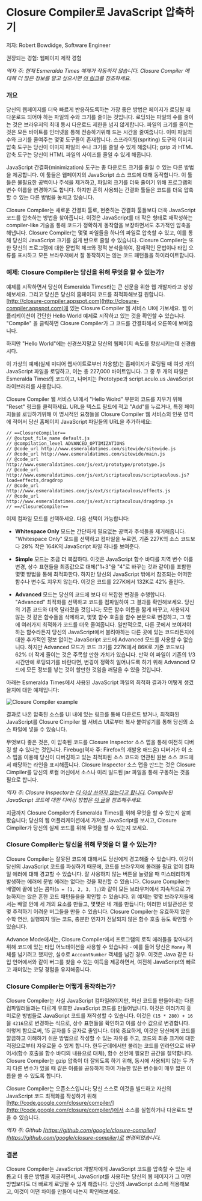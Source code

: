 # Closure Compiler로 JavaScript 압축하기

저자: Robert Bowdidge, Software Engineer

권장되는 경험: 웹페이지 제작 경험

_역자 주:_
_현재 Esmeralda Times 예제가 작동하지 않습니다._
_Closure Compiler 에 대해 더 많은 정보를 알고 싶으시면 [이 링크](https://developers.google.com/closure/compiler)를 참조하세요._


### 개요
당신의 웹페이지를 더욱 빠르게 반응하도록하는 가장 좋은 방법은 페이지가 로딩될 때 다운로드 되어야 하는 파일의 수와 크기를 줄이는 것입니다. 로딩되는 파일의 수를 줄이는 것은 브라우저의 최대 동시 다운로드 제한을 넘지 않게합니다. 파일의 크기를 줄이는 것은 모든 바이트를 인터넷을 통해 전송하기위해 드는 시간을 줄여줍니다. 이미 파일의 수와 크기를 줄여주는 몇몇 도구들이 존재합니다. 스프라이팅(spriting) 도구와 이미지 압축 도구는 당신이 이미지 파일의 수나 크기를 줄일 수 있게 해줍니다; gzip 과 HTML 압축 도구는 당신이 HTML 파일의 사이즈를 줄일 수 있게 해줍니다.

JavaScript 간결화(minimization) 도구는 총 다운로드 크기를 줄일 수 있는 다른 방법을 제공합니다. 이 툴들은 웹페이지의 JavaScript 소스 코드에 대해 동작합니다. 이 툴들은 불필요한 공백이나 주석을 제거하고, 파일의 크기를 더욱 줄이기 위해 프로그램의 변수 이름을 변경하기도 합니다. 하지만 흔히 사용되는 간결화 툴들은 코드를 더욱 압축할 수 있는 다른 방법을 놓치고 있습니다.

Closure Compiler는 새로운 간결화 툴로, 현존하는 간결화 툴들보다 더욱 JavaScript 코드를 압축하는 방법을 찾아줍니다. 이것은 JavaScript를 더 작은 형태로 재작성하는 compiler-like 기술을 통해 코드가 정확하게 동작함을 보장하면서도 추가적인 압축을 해냅니다. Closure Compiler는 몇몇 파일들을 하나의 파일로 압축할 수 있고, 이를 통해 당신의 JavaScript 크기를 쉽게 반으로 줄일 수 있습니다. Closure Compiler는 또한 당신의 프로그램에 대한 문법적 체크와 정적 분석을하여, 잠재적인 문법이나 타입 오류를 표시하고 모든 브라우저에서 잘 동작하지는 않는 코드 패턴들을 하이라이트합니다.


### 예제: Closure Compiler는 당신을 위해 무엇을 할 수 있는가?
예제를 시작하면서 당신이 Esmeralda Times라는 큰 신문을 위한 웹 개발자라고 상상해보세요. 그리고 당신은 당신의 홈페이지 코드를 최적화해보길 원합니다. [http://closure-compiler.appspot.com](http://closure-compiler.appspot.com)에 있는 Closure Compiler 웹 서비스 UI에 가보세요. 웹 어플리케이션이 간단한 Hello World 예제로 시작하고 있는 것을 확인할 수 있습니다. "Compile" 을 클릭하면 Closure Compiler가 그 코드를 간결화해서 오른쪽에 보여줍니다.

하지만 "Hello World"에는 신경쓰지말고 당신의 웹페이지 속도를 향상시키는데 신경씁시다.

이 가상의 예제(실제 미디어 웹사이트로부터 차용함)는 홈페이지가 로딩될 때 여섯 개의 JavaScript 파일을 로딩하고, 이는 총 227,000 바이트입니다. 그 중 두 개의 파일은 Esmeralda Times의 코드이고, 나머지는 Prototype과 script.aculo.us JavaScript 라이브러리를 사용합니다.

Closure Compiler 웹 서비스 UI에서 "Hello Wolrd" 부분의 코드를 지우기 위해 "Reset" 링크를 클릭하세요. URL을 텍스트 필드에 적고 "Add"를 누르거나, 특정 페이지들을 로딩하기위해 이 명시적인 요청들을 Closure Compiler 웹 서비스의 인풋 영역에 적어서 당신 홈페이지 JavaScript 파일들의 URL을 추가하세요:

```
// ==ClosureCompiler==
// @output_file_name default.js
// @compilation_level ADVANCED_OPTIMIZATIONS
// @code_url http://www.esmeraldatimes.com/sitewide/sitewide.js
// @code_url http://www.esmeraldatimes.com/sitewide/main.js
// @code_url http://www.esmeraldatimes.com/js/ext/prototype/prototype.js
// @code_url http://www.esmeraldatimes.com/js/ext/scriptaculous/scriptaculous.js?load=effects,dragdrop
// @code_url http://www.esmeraldatimes.com/js/ext/scriptaculous/effects.js
// @code_url http://www.esmeraldatimes.com/js/ext/scriptaculous/dragdrop.js
// ==/ClosureCompiler==
```

이제 컴파일 모드를 선택하세요. 다음 선택이 가능합니다:

- **Whitespace Only** 모드는 간단하게 필요없는 공백과 주석들을 제거해줍니다. "Whitespace Only" 모드를 선택하고 컴파일을 누르면, 기존 227K의 소스 코드보다 28% 작은 164K의 JavaScript 파일 하나를 보여준다.

- **Simple** 모드는 조금 더 복잡하다. 이것은 JavaScript 함수 바디를 지역 변수 이름 변경, 상수 표현들을 최종값으로 대체("1+3"을 "4"로 바꾸는 것과 같이)를 포함한 몇몇 방법을 통해 최적화한다. 하지만 당신의 JavaScript 밖에서 참조되는 어떠한 함수나 변수도 지우지 않는다. 이것은 코드를 227K에서 132K로 42% 줄인다.

- **Advanced** 모드는 당신의 코드에 보다 더 복잡한 변경을 수행합니다. "Advanced" 최적화를 선택하고 코드를 컴파일하여 그 결과를 확인해보세요. 당신의 기존 코드와 더욱 달라졌을 것입니다; 모든 함수 이름을 짧게 바꾸고, 사용되지 않는 것 같은 함수들을 삭제하고, 몇몇 함수 호출을 함수 본문으로 변경하고, 그 밖에 여러가지 최적화가 코드를 더욱 줄여줍니다. 일반적으로, 다른 곳에서 보여져야하는 함수라든지 당신의 JavaScript에서 불려야하는 다른 곳에 있는 코드라든지에 대한 추가적인 정보 없이는 JavaScript 코드에 Advanced 모드를 사용할 수 없습니다. 하지만 Advanced 모드가 코드 크기를 227K에서 86K로 기존 코드보다 62% 더 작게 줄이는 것은 주목할 만한 가치가 있습니다. 만약 이 파일이 기존의 1/3 시간만에 로딩되기를 바란다면, 변경이 정확히 일어나도록 하기 위해 Advanced 모드에 모든 정보를 넣는 것이 할만한 것임을 깨달을 수 있을 것입니다.

아래는 Esmeralda Times에서 사용된 JavaScript 파일의 최적화 결과가 어떻게 생겼을지에 대한 예제입니다:

![Closure Compiler example](https://developers.google.com/speed/images/closure-compiler-web-service.jpg)

결과로 나온 압축된 소스를 UI 내에 있는 링크를 통해 다운로드 받거나, 최적화된 JavaScript를 Closure Cimpiler 웹 서비스 UI로부터 복사 붙여넣기를 통해 당신의 소스 파일에 넣을 수 있습니다.

무엇보다 좋은 것은, 이 압축된 코드를 Closure Inspector 소스 맵을 통해 여전히 디버깅 할 수 있다는 것입니다. Firebug(역자 주: Firefox의 개발용 애드온) 디버거가 이 소스 맵을 이용해 당신이 디버깅하고 있는 최적화된 소스 코드와 연관된 원본 소스 코드에서 해당하는 라인을 표시해줍니다. Closure Inspector 소스 맵을 만드는 것은 Closure Cimpiler를 당신의 로컬 머신에서 소스나 미리 빌드된 jar 파일을 통해 구동하는 것을 필요로 합니다.

_역자 주: Closure Inspector는 [더 이상 쓰이지 않는다고 합니다](http://stackoverflow.com/questions/15961056/closure-compiler-and-closure-inspector).
Compile된 JavaScript 코드에 대한 디버깅 방법은 [이 글](http://stackoverflow.com/questions/14147479/debugging-closure-compiler-compiled-javascript/14147795#14147795)을 참조해주세요._

지금까지 Closure Compiler가 Esmeralda Times를 위해 무엇을 할 수 있는지 살펴봤습니다; 당신의 웹 어플리케이션에서 가져온 JavaScript를 보시고, Closure Cimpiler가 당신의 실제 코드를 위해 무엇을 할 수 있는지 보세요.


### Closure Compiler는 당신을 위해 무엇을 더 할 수 있는가?

Closure Compiler는 잘못된 코드에 대해서도 당신에게 경고해줄 수 있습니다. 이것이 당신의 JavaScript 코드를 파싱하기 때문에, 코드를 브라우저에 불러올 필요 없이 컴파일 에러에 대해 경고할 수 있습니다. 잘 사용하지 않는 버튼을 눌렀을 때 미스테리하게 발생하는 에러에 문법 에러는 없다는 것을 확신할 수 있습니다. Closure Compiler는 배열에 끝에 남는 콤마(`a = [1, 2, 3, ];`)와 같이 모든 브라우저에서 지속적으로 가능하지는 않은 흔한 코드 패턴들을을 확인할 수 있습니다. 위 예제는 몇몇 브라우저들에서는 배열 안에 세 개의 요소를 만들고, 몇몇은 네 개를 만듭니다; 이러한 비일관성은 몇몇 추적하기 어려운 버그들을 만들 수 있습니다. Closure Compiler는 유효하지 않은 수학 연산, 실행되지 않는 코드, 충분한 인자가 전달되지 않은 함수 호출 등도 확인할 수 있습니다.

Advance Mode에서는, Closure Compiler에서 프로그램의 로직 에러들을 찾아내기 위해 코드에 있는 타입 어노테이션을 사용할 수 있습니다 - 예를 들어 당신은 `Money` 객체를 넘기려고 했지만, 실수로 `AccountNumber` 객체를 넘긴 경우. 이것은 Java 같은 타입 언어에서와 같이 버그를 찾을 수 있는 이득을 제공하면서, 여전히 JavaScript의 빠르고 재미있는 코딩 경험을 유지해줍니다.


### Closure Compiler는 어떻게 동작하는가?

Closure Compiler는 사실 JavaScript 컴파일러이지만, 머신 코드를 만들어내는 다른 컴파일러들과는 다르게 유효한 JavaScript 코드를 만들어냅니다. 이것은 여러가지 흥미로운 방법들로 JavaScript 코드를 재작성할 수 있습니다. 이것은 `(15 * 280) + 16`을 `4216`으로 변경하는 식으로, 상수 표현들을 확인하고 이를 상수 값으로 변경합니다. 이렇게 함으로써, 15 글자를 5 글자로 줄입니다. 더욱 중요하게, 이것은 당신에게 코드를 깔끔하고 이해하기 쉬운 방법으로 작성할 수 있는 자유를 주고, 코드의 최종 크기에 대한 걱정으로부터 자유로울 수 있게 합니다. 한두군데에서만 불리는 코드를 인라인으로 바꾸어서(함수 호출을 함수 바디의 내용으로 대체), 함수 선언에 필요한 공간을 절약합니다. Closure Compiler는 gzip 압축이 더 잘되도록 하기 위해, 동시에 사용되지 않는 두 가지 다른 변수가 있을 때 같은 이름을 공유하게 하여 가능한 많은 변수들이 매우 짧은 이름을 쓸 수 있도록 합니다.

Closure Compiler는 오픈소스입니다; 당신 스스로 이것을 빌드하고 자신의 JavaScript 코드 최적화를 작성하기 위해 [http://code.google.com/closure/compiler/](http://code.google.com/closure/compiler/)에서 소스를 실험하거나 다운로드 받을 수 있습니다.

_역자 주: Github [https://github.com/google/closure-compiler](https://github.com/google/closure-compiler)로 변경되었습니다._

### 결론

Closure Compiler는 JavaScript 개발자에게 JavaScript 코드를 압축할 수 있는 새롭고 더 좋은 방법을 제공하면서, JavaScript를 사용하는 당신의 웹 페이지가 그 어떤 방법보다도 더 빠르게 로딩될 수 있게 해줍니다. 당신의 JavaScript 소스에 적용해보고, 이것이 어떤 차이를 만들어 내는지 확인해보세요. 